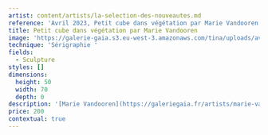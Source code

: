 ```yaml
---
artist: content/artists/la-selection-des-nouveautes.md
reference: 'Avril 2023, Petit cube dans végétation par Marie Vandooren'
title: Petit cube dans végétation par Marie Vandooren
image: 'https://galerie-gaia.s3.eu-west-3.amazonaws.com/tina/uploads/avril-2023/IMG_2759.jpg'
technique: 'Sérigraphie '
fields:
  - Sculpture
styles: []
dimensions:
  height: 50
  width: 70
  depth: 0
description: '[Marie Vandooren](https://galeriegaia.fr/artists/marie-vandooren/ "Marie Vandooren")'
price: 200
contextual: true
---
```


